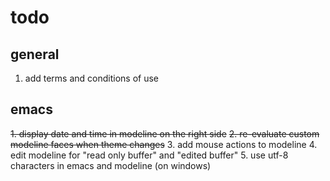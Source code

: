 # todo

## general
1. add terms and conditions of use

## emacs
~~1. display date and time in modeline on the right side~~
~~2. re-evaluate custom modeline faces when theme changes~~
3. add mouse actions to modeline
4. edit modeline for "read only buffer" and "edited buffer"
5. use utf-8 characters in emacs and modeline (on windows)

